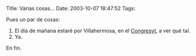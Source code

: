 Title: Varias cosas...
Date: 2003-10-07 18:47:52
Tags: 

<p>Pues un par de cosas:
</p>
<ol>
<li>El día de mañana estaré por Villahermosa, en el <a href="http://web.archive.org/web/20031017200540/http://www.congresosyt.com/">Congresyt</a>, a ver qué tal.</li>
<li>Ya.</li>
</ol>
<p>
En fin. </p>
